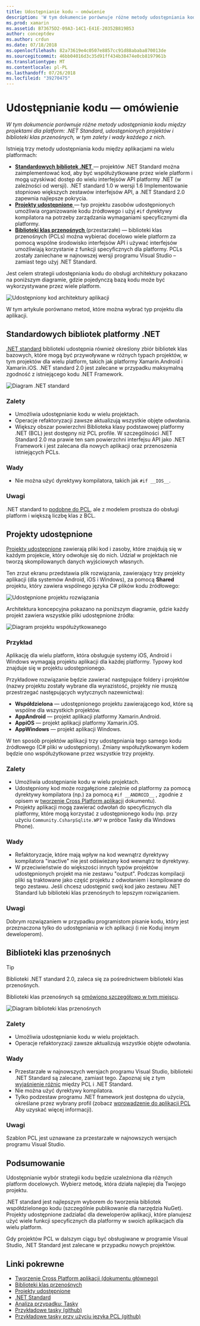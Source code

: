 ```yaml
---
title: Udostępnianie kodu — omówienie
description: 'W tym dokumencie porównuje różne metody udostępniania kodu między projektami dla platform: udostępnionych projektów, biblioteki klas przenośnych i .NET Standard, w tym zalety i wady każdego z nich.'
ms.prod: xamarin
ms.assetid: B73675D2-09A3-14C1-E41E-20352B819B53
author: conceptdev
ms.author: crdun
ms.date: 07/18/2018
ms.openlocfilehash: 82a73619e4c0507e8857cc91d88ababa870013de
ms.sourcegitcommit: 46bb04016d3c35d91ff434b38474e0cb8197961b
ms.translationtype: MT
ms.contentlocale: pl-PL
ms.lasthandoff: 07/26/2018
ms.locfileid: "39270475"
---
```

# <a name="sharing-code-overview"></a>Udostępnianie kodu — omówienie

_W tym dokumencie porównuje różne metody udostępniania kodu między projektami dla platform: .NET Standard, udostępnionych projektów i biblioteki klas przenośnych, w tym zalety i wady każdego z nich._

Istnieją trzy metody udostępniania kodu między aplikacjami na wielu platformach:

- [**Standardowych bibliotek .NET** ](#Net_Standard) — projektów .NET Standard można zaimplementować kod, aby być współużytkowane przez wiele platform i mogą uzyskiwać dostęp do wielu interfejsów API platformy .NET (w zależności od wersji). .NET standard 1.0 w wersji 1.6 Implementowanie stopniowo większych zestawów interfejsów API, a .NET Standard 2.0 zapewnia najlepsze pokrycia.
- [**Projekty udostępnione** ](#Shared_Projects) — typ projektu zasobów udostępnionych umożliwia organizowanie kodu źródłowego i użyj `#if` dyrektywy kompilatora na potrzeby zarządzania wymaganiami specyficznymi dla platformy.
- [**Biblioteki klas przenośnych** ](#Portable_Class_Libraries) (przestarzałe) — biblioteki klas przenośnych (PCLs) można wybierać docelowo wiele platform za pomocą wspólne środowisko interfejsów API i używać interfejsów umożliwiają korzystanie z funkcji specyficznych dla platformy. PCLs zostały zaniechane w najnowszej wersji programu Visual Studio &ndash; zamiast tego użyj .NET Standard.

Jest celem strategii udostępniania kodu do obsługi architektury pokazano na poniższym diagramie, gdzie pojedynczą bazą kodu może być wykorzystywane przez wiele platform.

 ![Udostępniony kod architektury aplikacji](code-sharing-images/conceptualarchitecture.png "udostępnionego kodu architektury aplikacji")

W tym artykule porównano metod, które można wybrać typ projektu dla aplikacji.

<a name="Net_Standard" />

## <a name="net-standard-libraries"></a>Standardowych bibliotek platformy .NET

[.NET standard](~/cross-platform/app-fundamentals/net-standard.md) biblioteki udostępnia również określony zbiór bibliotek klas bazowych, które mogą być przywoływane w różnych typach projektów, w tym projektów dla wielu platform, takich jak platformy Xamarin.Android i Xamarin.iOS. .NET standard 2.0 jest zalecane w przypadku maksymalną zgodność z istniejącego kodu .NET Framework.

![Diagram .NET standard](code-sharing-images/netstandard.png "diagram .NET Standard")

### <a name="benefits"></a>Zalety

- Umożliwia udostępnianie kodu w wielu projektach.
- Operacje refaktoryzacji zawsze aktualizują wszystkie objęte odwołania.
- Większy obszar powierzchni Biblioteka klasy podstawowej platformy .NET (BCL) jest dostępny niż PCL profile. W szczególności .NET Standard 2.0 ma prawie ten sam powierzchni interfejsu API jako .NET Framework i jest zalecana dla nowych aplikacji oraz przenoszenia istniejących PCLs.

### <a name="disadvantages"></a>Wady

- Nie można użyć dyrektywy kompilatora, takich jak `#if __IOS__`.

### <a name="remarks"></a>Uwagi

.NET standard to [podobne do PCL](https://docs.microsoft.com/dotnet/standard/net-standard#comparison-to-portable-class-libraries), ale z modelem prostsza do obsługi platform i większą liczbę klas z BCL.

<a name="Shared_Projects" />

## <a name="shared-projects"></a>Projekty udostępnione

[Projekty udostępnione](~/cross-platform/app-fundamentals/shared-projects.md) zawierają pliki kod i zasoby, które znajdują się w każdym projekcie, który odwołuje się do nich. Udział w projektach nie tworzą skompilowanych danych wyjściowych własnych.

Ten zrzut ekranu przedstawia plik rozwiązania, zawierający trzy projekty aplikacji (dla systemów Android, iOS i Windows), za pomocą **Shared** projektu, który zawiera wspólnego języka C# plików kodu źródłowego:

![Udostępnione projektu rozwiązania](code-sharing-images/sharedsolution.png "udostępnionego projektu rozwiązania")

Architektura koncepcyjna pokazano na poniższym diagramie, gdzie każdy projekt zawiera wszystkie pliki udostępnione źródła:

![Diagram projektu współużytkowanego](code-sharing-images/sharedassetproject.png "diagram Projekt udostępniony")

### <a name="example"></a>Przykład

Aplikację dla wielu platform, która obsługuje systemy iOS, Android i Windows wymagają projektu aplikacji dla każdej platformy. Typowy kod znajduje się w projektu udostępnionego.

Przykładowe rozwiązanie będzie zawierać następujące foldery i projektów (nazwy projektu zostały wybrane dla wyrazistość, projekty nie muszą przestrzegać następujących wytycznych nazewnictwa):

- **Współdzielona** — udostępnionego projektu zawierającego kod, które są wspólne dla wszystkich projektów.
- **AppAndroid** — projekt aplikacji platformy Xamarin.Android.
- **AppiOS** — projekt aplikacji platformy Xamarin.iOS.
- **AppWindows** — projekt aplikacji Windows.

W ten sposób projektów aplikacji trzy udostępniania tego samego kodu źródłowego (C# pliki w udostępniony). Zmiany współużytkowanym kodem będzie ono współużytkowane przez wszystkie trzy projekty.

### <a name="benefits"></a>Zalety

- Umożliwia udostępnianie kodu w wielu projektach.
- Udostępniony kod może rozgałęzione zależnie od platformy za pomocą dyrektywy kompilatora (np.) za pomocą `#if __ANDROID__` , zgodnie z opisem w [tworzenie Cross Platform aplikacji](~/cross-platform/app-fundamentals/building-cross-platform-applications/index.md) dokumentu).
- Projekty aplikacji mogą zawierać odwołań do specyficznych dla platformy, które mogą korzystać z udostępnionego kodu (np. przy użyciu `Community.CsharpSqlite.WP7` w próbce Tasky dla Windows Phone).

### <a name="disadvantages"></a>Wady

- Refaktoryzacje, które mają wpływ na kod wewnątrz dyrektywy kompilatora "inactive" nie jest odświeżany kod wewnątrz te dyrektywy.
- W przeciwieństwie do większości innych typów projektów udostępnionych projekt ma nie zestawu "output". Podczas kompilacji pliki są traktowane jako część projektu z odwołaniem i kompilowane do tego zestawu. Jeśli chcesz udostępnić swój kod jako zestawu .NET Standard lub biblioteki klas przenośnych to lepszym rozwiązaniem.

<a name="Shared_Remarks" />

### <a name="remarks"></a>Uwagi

Dobrym rozwiązaniem w przypadku programistom pisanie kodu, który jest przeznaczona tylko do udostępniania w ich aplikacji (i nie Koduj innym deweloperom).

<a name="Portable_Class_Libraries" />

## <a name="portable-class-libraries"></a>Biblioteki klas przenośnych

> [!TIP]
> Biblioteki .NET standard 2.0, zaleca się za pośrednictwem biblioteki klas przenośnych.

Biblioteki klas przenośnych są [omówiono szczegółowo w tym miejscu](~/cross-platform/app-fundamentals/pcl.md).

![Diagram biblioteki klas przenośnych](code-sharing-images/portableclasslibrary.png "diagram biblioteki klas przenośnych")

### <a name="benefits"></a>Zalety

- Umożliwia udostępnianie kodu w wielu projektach.
- Operacje refaktoryzacji zawsze aktualizują wszystkie objęte odwołania.

### <a name="disadvantages"></a>Wady

- Przestarzałe w najnowszych wersjach programu Visual Studio, biblioteki .NET Standard są zalecane, zamiast tego. Zapoznaj się z tym [wyjaśnienie różnic](https://docs.microsoft.com/dotnet/standard/net-standard#comparison-to-portable-class-libraries) między PCL i .NET Standard.
- Nie można użyć dyrektywy kompilatora.
- Tylko podzestaw programu .NET framework jest dostępna do użycia, określane przez wybrany profil (zobacz [wprowadzenie do aplikacji PCL](~/cross-platform/app-fundamentals/pcl.md) Aby uzyskać więcej informacji).

### <a name="remarks"></a>Uwagi

Szablon PCL jest uznawane za przestarzałe w najnowszych wersjach programu Visual Studio.

## <a name="summary"></a>Podsumowanie

Udostępnianie wybór strategii kodu będzie uzależniona dla różnych platform docelowych. Wybierz metodę, która działa najlepiej dla Twojego projektu.

.NET standard jest najlepszym wyborem do tworzenia bibliotek współdzielonego kodu (szczególnie publikowanie dla narzędzia NuGet). Projekty udostępnione zadziałać dla deweloperów aplikacji, które planujesz użyć wiele funkcji specyficznych dla platformy w swoich aplikacjach dla wielu platform.

Gdy projektów PCL w dalszym ciągu być obsługiwane w programie Visual Studio, .NET Standard jest zalecane w przypadku nowych projektów.

## <a name="related-links"></a>Linki pokrewne

- [Tworzenie Cross Platform aplikacji (dokumentu głównego)](~/cross-platform/app-fundamentals/building-cross-platform-applications/index.md)
- [Biblioteki klas przenośnych](~/cross-platform/app-fundamentals/pcl.md)
- [Projekty udostępnione](~/cross-platform/app-fundamentals/shared-projects.md)
- [.NET Standard](~/cross-platform/app-fundamentals/net-standard.md)
- [Analiza przypadku: Tasky](~/cross-platform/app-fundamentals/building-cross-platform-applications/case-study-tasky.md)
- [Przykładowe tasky (github)](https://github.com/xamarin/mobile-samples/tree/master/Tasky)
- [Przykładowe tasky przy użyciu języka PCL (github)](https://github.com/xamarin/mobile-samples/tree/master/TaskyPortable)
